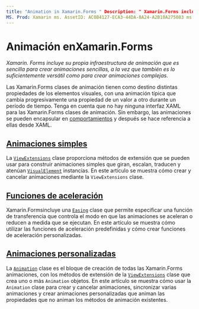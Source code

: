 ```yaml
---
title: "Animation in Xamarin.Forms " Description: " Xamarin.Forms incluye su propia infraestructura de animación que es sencilla para crear animaciones sencillas, a la vez que también es lo suficientemente versátil como para crear animaciones complejas".
MS. Prod: Xamarin ms. AssetID: AC0B4127-ECA3-44DA-8A24-A2B10A275083 ms. Technology: Xamarin-Forms Author: davidbritch ms. Author: dabritch ms. Date: 07/14/2016 no-LOC: [ Xamarin.Forms , Xamarin.Essentials ]
---
```


# <a name="animation-in-xamarinforms"></a>Animación enXamarin.Forms

_Xamarin. Forms incluye su propia infraestructura de animación que es sencilla para crear animaciones sencillas, a la vez que también es lo suficientemente versátil como para crear animaciones complejas._

Las Xamarin.Forms clases de animación tienen como destino distintas propiedades de los elementos visuales, con una animación típica que cambia progresivamente una propiedad de un valor a otro durante un período de tiempo. Tenga en cuenta que no hay ninguna interfaz XAML para las Xamarin.Forms clases de animación. Sin embargo, las animaciones se pueden encapsular en [comportamientos](~/xamarin-forms/app-fundamentals/behaviors/index.md) y después se hace referencia a ellas desde XAML.

## <a name="simple-animations"></a>[Animaciones simples](simple.md)

La [`ViewExtensions`](xref:Xamarin.Forms.ViewExtensions) clase proporciona métodos de extensión que se pueden usar para construir animaciones simples que giran, escalan, traducen y atenúan [`VisualElement`](xref:Xamarin.Forms.VisualElement) instancias. En este artículo se muestra cómo crear y cancelar animaciones mediante la `ViewExtensions` clase.

## <a name="easing-functions"></a>[Funciones de aceleración](easing.md)

Xamarin.Formsincluye una [`Easing`](xref:Xamarin.Forms.Easing) clase que permite especificar una función de transferencia que controla el modo en que las animaciones se aceleran o reducen a medida que se ejecutan. En este artículo se muestra cómo utilizar las funciones de aceleración predefinidas y cómo crear funciones de aceleración personalizadas.

## <a name="custom-animations"></a>[Animaciones personalizadas](custom.md)

La [`Animation`](xref:Xamarin.Forms.Animation) clase es el bloque de creación de todas las Xamarin.Forms animaciones, con los métodos de extensión de la [`ViewExtensions`](xref:Xamarin.Forms.ViewExtensions) clase que crea uno o más `Animation` objetos. En este artículo se muestra cómo usar la `Animation` clase para crear y cancelar animaciones, sincronizar varias animaciones y crear animaciones personalizadas que animan las propiedades que no animan los métodos de animación existentes.
